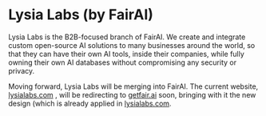 # Lysia Labs (by FairAI)

Lysia Labs is the B2B-focused branch of FairAI. We create and integrate custom open-source AI solutions to many businesses around the world, so that they can have their own AI tools, inside their companies, while fully owning their own AI databases without compromising any security or privacy.

Moving forward, Lysia Labs will be merging into FairAI. The current website, [lysialabs.com](https://lysialabs.com) , will be redirecting to [getfair.ai](https://getfair.ai) soon, bringing with it the new design (which is already applied in [lysialabs.com](https://lysialabs.com).
